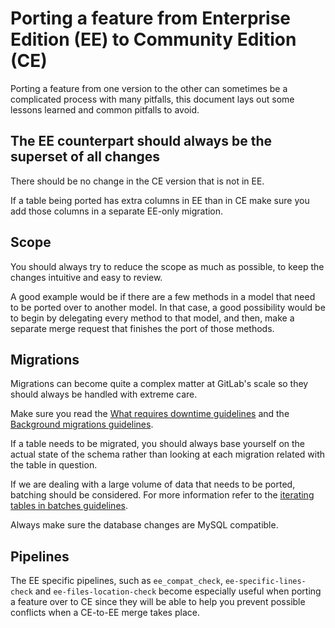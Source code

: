 # Porting a feature from Enterprise Edition (EE) to Community Edition (CE)

Porting a feature from one version to the other can sometimes be a complicated process
with many pitfalls, this document lays out some lessons learned and common pitfalls to avoid.

## The EE counterpart should always be the superset of all changes

There should be no change in the CE version that is not in EE.

If a table being ported has extra columns in EE than in CE make sure you add those columns 
in a separate EE-only migration.

## Scope

You should always try to reduce the scope as much as possible, to keep the changes intuitive
and easy to review. 

A good example would be if there are a few methods in a model that need to be ported over 
to another model. In that case, a good possibility would be to begin by delegating every method
to that model, and then, make a separate merge request that finishes the port of those methods.

## Migrations

Migrations can become quite a complex matter at GitLab's scale so they should always be handled with
extreme care.

Make sure you read the [What requires downtime guidelines][downtime] and the
[Background migrations guidelines][background].

If a table needs to be migrated, you should always base yourself on the actual state of the schema 
rather than looking at each migration related with the table in question.

If we are dealing with a large volume of data that needs to be ported, batching should be considered.
For more information refer to the [iterating tables in batches guidelines][batches].

Always make sure the database changes are MySQL compatible. 

## Pipelines

The EE specific pipelines, such as `ee_compat_check`, `ee-specific-lines-check` and `ee-files-location-check`
become especially useful when porting a feature over to CE since they will be able to help you prevent
possible conflicts when a CE-to-EE merge takes place.

[downtime]: https://docs.gitlab.com/ee/development/what_requires_downtime.html
[background]: https://docs.gitlab.com/ee/development/background_migrations.html
[batches]: https://docs.gitlab.com/ce/development/iterating_tables_in_batches.html
